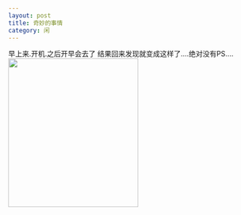 ```yaml
---
layout: post
title: 奇妙的事情 
category: 闲
---
```

早上来.开机.之后开早会去了
结果回来发现就变成这样了....绝对没有PS....
<a href="http://blog.yeeh.org/wp-content/uploads/2005/10/27_092245_1xp41.jpg"><img src="http://blog.yeeh.org/wp-content/uploads/2005/10/27_092245_1xp41-262x300.jpg" alt="" title="27_092245_1xp41" width="262" height="300" class="alignleft size-medium wp-image-1109" /></a>
